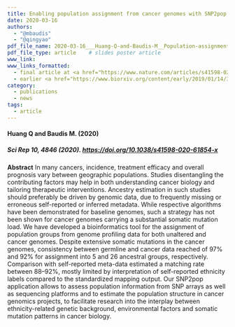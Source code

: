 ```yaml
---
title: Enabling population assignment from cancer genomes with SNP2pop
date: 2020-03-16
authors:
  - "@mbaudis"
  - "@qingyao"
pdf_file_name: 2020-03-16___Huang-Q-and-Baudis-M__Population-assignment-from cancer genomes-with-SNP2pop__ScientificReports.pdf
pdf_file_type: article    # slides poster article
www_link: 
www_links_formatted:
  - final article at <a href="https://www.nature.com/articles/s41598-020-61854-x" target="_blank">[ScientificReports]</a>
  - earlier <a href="https://www.biorxiv.org/content/early/2019/01/14/368647" target="_blank">[bioRxiv]</a> version
category: 
  - publications
  - news
tags: 
  - article
---
```


#### Huang Q and Baudis M. (2020)
##### Sci Rep 10, 4846 (2020). <https://doi.org/10.1038/s41598-020-61854-x>

<!--more-->

**Abstract** In many cancers, incidence, treatment efficacy and overall prognosis vary between geographic populations. Studies disentangling the contributing factors may help in both understanding cancer biology and tailoring therapeutic interventions. Ancestry estimation in such studies should preferably be driven by genomic data, due to frequently missing or erroneous self-reported or inferred metadata. While respective algorithms have been demonstrated for baseline genomes, such a strategy has not been shown for cancer genomes carrying a substantial somatic mutation load. We have developed a bioinformatics tool for the assignment of population groups from genome profiling data for both unaltered and cancer genomes. Despite extensive somatic mutations in the cancer genomes, consistency between germline and cancer data reached of 97% and 92% for assignment into 5 and 26 ancestral groups, respectively. Comparison with self-reported meta-data estimated a matching rate between 88–92%, mostly limited by interpretation of self-reported ethnicity labels compared to the standardized mapping output. Our SNP2pop application allows to assess population information from SNP arrays as well as sequencing platforms and to estimate the population structure in cancer genomics projects, to facilitate research into the interplay between ethnicity-related genetic background, environmental factors and somatic mutation patterns in cancer biology.


